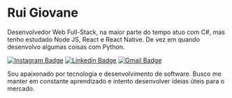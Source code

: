 # Rui Giovane 

Desenvolvedor Web Full-Stack, na maior parte do tempo atuo com C#, mas tenho estudado Node JS, React e React Native.
De vez em quando desenvolvo algumas coisas com Python.

[![Instagram Badge](https://img.shields.io/badge/-@ruigiovanes-%20?style=flat-square&logo=Instagram&logoColor=white&link=https://instagram.com/ruigiovanes)](https://instagram.com/ruigiovanes) 
[![Linkedin Badge](https://img.shields.io/badge/-@ruigiovanes-%20?style=flat-square&logo=Linkedin&logoColor=white&link=https://www.linkedin.com/in/ruigiovanes/)](https://www.linkedin.com/in/ruigiovanes/) 
[![Gmail Badge](https://img.shields.io/badge/-@ruigiovane-%20?style=flat-square&logo=Gmail&logoColor=white&link=mailto:ruigiovane@gmail.com)](mailto:ruigiovane@gmail.com)

Sou apaixonado por tecnologia e desenvolvimento de software. Busco me manter em constante aprendizado e intento desenvolver ideias úteis para o mercado.
